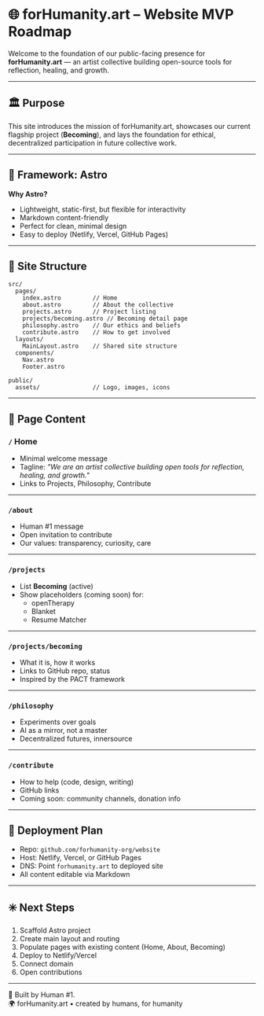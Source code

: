 
# 🌐 forHumanity.art – Website MVP Roadmap

Welcome to the foundation of our public-facing presence for **forHumanity.art** — an artist collective building open-source tools for reflection, healing, and growth.

---

## 🏛️ Purpose

This site introduces the mission of forHumanity.art, showcases our current flagship project (**Becoming**), and lays the foundation for ethical, decentralized participation in future collective work.

---

## 🧱 Framework: Astro

**Why Astro?**
- Lightweight, static-first, but flexible for interactivity
- Markdown content-friendly
- Perfect for clean, minimal design
- Easy to deploy (Netlify, Vercel, GitHub Pages)

---

## 📁 Site Structure

```plaintext
src/
  pages/
    index.astro         // Home
    about.astro         // About the collective
    projects.astro      // Project listing
    projects/becoming.astro // Becoming detail page
    philosophy.astro    // Our ethics and beliefs
    contribute.astro    // How to get involved
  layouts/
    MainLayout.astro    // Shared site structure
  components/
    Nav.astro
    Footer.astro

public/
  assets/               // Logo, images, icons
```

---

## 📝 Page Content

### `/` Home
- Minimal welcome message
- Tagline: *"We are an artist collective building open tools for reflection, healing, and growth."*
- Links to Projects, Philosophy, Contribute

---

### `/about`
- Human #1 message
- Open invitation to contribute
- Our values: transparency, curiosity, care

---

### `/projects`
- List **Becoming** (active)
- Show placeholders (coming soon) for:
  - openTherapy
  - Blanket
  - Resume Matcher

---

### `/projects/becoming`
- What it is, how it works
- Links to GitHub repo, status
- Inspired by the PACT framework

---

### `/philosophy`
- Experiments over goals
- AI as a mirror, not a master
- Decentralized futures, innersource

---

### `/contribute`
- How to help (code, design, writing)
- GitHub links
- Coming soon: community channels, donation info

---

## 🚀 Deployment Plan

- Repo: `github.com/forhumanity-org/website`
- Host: Netlify, Vercel, or GitHub Pages
- DNS: Point `forhumanity.art` to deployed site
- All content editable via Markdown

---

## ✳️ Next Steps

1. Scaffold Astro project
2. Create main layout and routing
3. Populate pages with existing content (Home, About, Becoming)
4. Deploy to Netlify/Vercel
5. Connect domain
6. Open contributions

---

🧠 Built by Human #1.  
🌍 forHumanity.art • created by humans, for humanity
